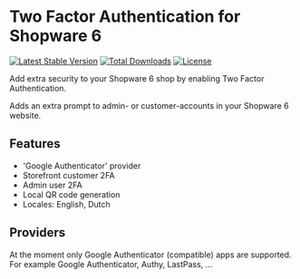 # Two Factor Authentication for Shopware 6
[![Latest Stable Version](https://poser.pugx.org/runelaenen/shopware6-two-factor-auth/v)](//packagist.org/packages/runelaenen/shopware6-two-factor-auth)
[![Total Downloads](https://poser.pugx.org/runelaenen/shopware6-two-factor-auth/downloads)](//packagist.org/packages/runelaenen/shopware6-two-factor-auth)
[![License](https://poser.pugx.org/runelaenen/shopware6-two-factor-auth/license)](//packagist.org/packages/runelaenen/shopware6-two-factor-auth)

Add extra security to your Shopware 6 shop by enabling Two Factor Authentication.

Adds an extra prompt to admin- or customer-accounts in your Shopware 6 website.

## Features
 - 'Google Authenticator' provider
 - Storefront customer 2FA
 - Admin user 2FA
 - Local QR code generation
 - Locales: English, Dutch

## Providers
At the moment only Google Authenticator (compatible) apps are supported. 
For example Google Authenticator, Authy, LastPass, ...
